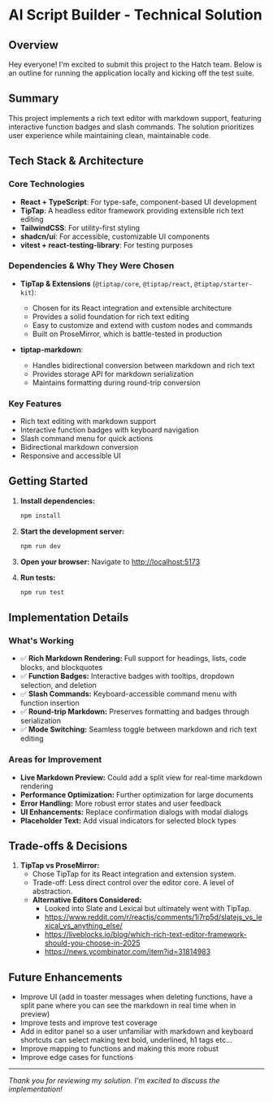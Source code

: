 # AI Script Builder - Technical Solution

## Overview
Hey everyone! I'm excited to submit this project to the Hatch team. 
Below is an outline for running the application locally and kicking off the test suite.


## Summary
This project implements a rich text editor with markdown support, featuring interactive function badges and slash commands. The solution prioritizes user experience while maintaining clean, maintainable code.

## Tech Stack & Architecture

### Core Technologies
- **React + TypeScript**: For type-safe, component-based UI development
- **TipTap**: A headless editor framework providing extensible rich text editing
- **TailwindCSS**: For utility-first styling
- **shadcn/ui**: For accessible, customizable UI components
- **vitest + react-testing-library**: For testing purposes

### Dependencies & Why They Were Chosen
- **TipTap & Extensions** (`@tiptap/core`, `@tiptap/react`, `@tiptap/starter-kit`):
  - Chosen for its React integration and extensible architecture
  - Provides a solid foundation for rich text editing
  - Easy to customize and extend with custom nodes and commands
  - Built on ProseMirror, which is battle-tested in production

- **tiptap-markdown**:
  - Handles bidirectional conversion between markdown and rich text
  - Provides storage API for markdown serialization
  - Maintains formatting during round-trip conversion

### Key Features
- Rich text editing with markdown support
- Interactive function badges with keyboard navigation
- Slash command menu for quick actions
- Bidirectional markdown conversion
- Responsive and accessible UI

## Getting Started

1. **Install dependencies:**
   ```sh
   npm install
   ```

2. **Start the development server:**
   ```sh
   npm run dev
   ```

3. **Open your browser:**
   Navigate to [http://localhost:5173](http://localhost:5173)

4. **Run tests:** 
   ```sh
   npm run test
   ```

## Implementation Details

### What's Working
- ✅ **Rich Markdown Rendering:** Full support for headings, lists, code blocks, and blockquotes
- ✅ **Function Badges:** Interactive badges with tooltips, dropdown selection, and deletion
- ✅ **Slash Commands:** Keyboard-accessible command menu with function insertion
- ✅ **Round-trip Markdown:** Preserves formatting and badges through serialization
- ✅ **Mode Switching:** Seamless toggle between markdown and rich text editing

### Areas for Improvement
- **Live Markdown Preview:** Could add a split view for real-time markdown rendering
- **Performance Optimization:** Further optimization for large documents
- **Error Handling:** More robust error states and user feedback
- **UI Enhancements:** Replace confirmation dialogs with modal dialogs
- **Placeholder Text:** Add visual indicators for selected block types

## Trade-offs & Decisions

1. **TipTap vs ProseMirror:**
   - Chose TipTap for its React integration and extension system. 
   - Trade-off: Less direct control over the editor core. A level of abstraction. 
   - **Alternative Editors Considered:**
      - Looked into Slate and Lexical but ultimately went with TipTap.
      - https://www.reddit.com/r/reactjs/comments/1i7rp5d/slatejs_vs_lexical_vs_anything_else/
      - https://liveblocks.io/blog/which-rich-text-editor-framework-should-you-choose-in-2025
      - https://news.ycombinator.com/item?id=31814983

## Future Enhancements

- Improve UI (add in toaster messages when deleting functions, have a split pane where you can see the markdown in real time when in preview)
- Improve tests and improve test coverage
- Add in editor panel so a user unfamiliar with markdown and keyboard shortcuts can select making text bold, underlined, h1 tags etc...
- Improve mapping to functions and making this more robust
- Improve edge cases for functions

---

*Thank you for reviewing my solution. I'm excited to discuss the implementation!* 